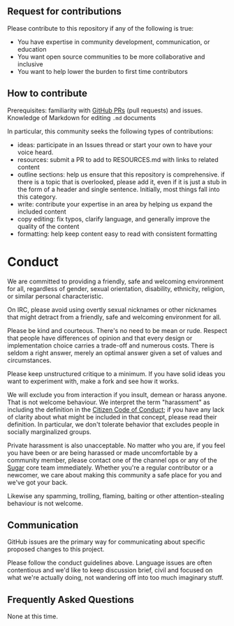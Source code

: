 ## Request for contributions

Please contribute to this repository if any of the following is true:
- You have expertise in community development, communication, or education
- You want open source communities to be more collaborative and inclusive
- You want to help lower the burden to first time contributors

## How to contribute

Prerequisites: familiarity with [GitHub PRs](https://help.github.com/articles/using-pull-requests) (pull requests) and issues. Knowledge of Markdown for editing `.md` documents

In particular, this community seeks the following types of contributions:

- ideas: participate in an Issues thread or start your own to have your voice heard.
- resources: submit a PR to add to RESOURCES.md with links to related content 
- outline sections: help us ensure that this repository is comprehensive. if there is a topic that is overlooked, please add it, even if it is just a stub in the form of a header and single sentence. Initially, most things fall into this category.
- write: contribute your expertise in an area by helping us expand the included content
- copy editing: fix typos, clarify language, and generally improve the quality of the content
- formatting: help keep content easy to read with consistent formatting

# Conduct

We are committed to providing a friendly, safe and welcoming environment for all, regardless of gender, sexual orientation, disability, ethnicity, religion, or similar personal characteristic.

On IRC, please avoid using overtly sexual nicknames or other nicknames that might detract from a friendly, safe and welcoming environment for all.

Please be kind and courteous. There's no need to be mean or rude. Respect that people have differences of opinion and that every design or implementation choice carries a trade-off and numerous costs. There is seldom a right answer, merely an optimal answer given a set of values and circumstances.

Please keep unstructured critique to a minimum. If you have solid ideas you want to experiment with, make a fork and see how it works.

We will exclude you from interaction if you insult, demean or harass anyone. That is not welcome behaviour. We interpret the term "harassment" as including the definition in the [Citizen Code of Conduct](http://citizencodeofconduct.org/); if you have any lack of clarity about what might be included in that concept, please read their definition. In particular, we don't tolerate behavior that excludes people in socially marginalized groups.

Private harassment is also unacceptable. No matter who you are, if you feel you have been or are being harassed or made uncomfortable by a community member, please contact one of the channel ops or any of the [Sugar](https://github.com/sugar-framework/sugar) core team immediately. Whether you're a regular contributor or a newcomer, we care about making this community a safe place for you and we've got your back. 

Likewise any spamming, trolling, flaming, baiting or other attention-stealing behaviour is not welcome.

## Communication

GitHub issues are the primary way for communicating about specific proposed changes to this project.

Please follow the conduct guidelines above. Language issues are often contentious and we'd like to keep discussion brief, civil and focused on what we're actually doing, not wandering off into too much imaginary stuff. 

## Frequently Asked Questions

None at this time.